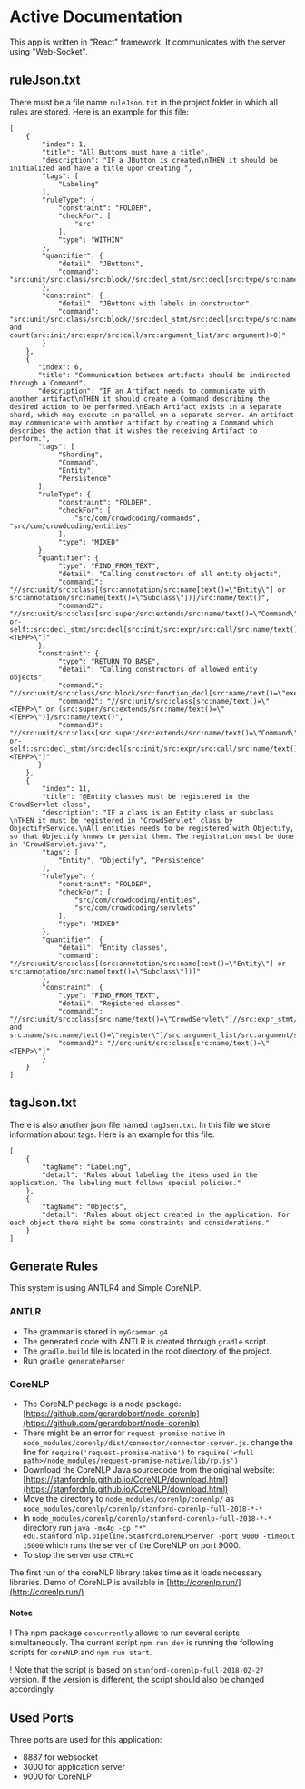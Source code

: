 # Active Documentation

This app is written in "React" framework.
It communicates with the server using "Web-Socket".


## ruleJson.txt

There must be a file name `ruleJson.txt` in the project folder in which all rules are stored. Here is an example for this file:

```
[
    {
        "index": 1,
        "title": "All Buttons must have a title",
        "description": "IF a JButton is created\nTHEN it should be initialized and have a title upon creating.",
        "tags": [
            "Labeling"
        ],
        "ruleType": {
            "constraint": "FOLDER",
            "checkFor": [
                "src"
            ],
            "type": "WITHIN"
        },
        "quantifier": {
            "detail": "JButtons",
            "command": "src:unit/src:class/src:block//src:decl_stmt/src:decl[src:type/src:name/text()=\"JButton\"]"
        },
        "constraint": {
            "detail": "JButtons with labels in constructor",
            "command": "src:unit/src:class/src:block//src:decl_stmt/src:decl[src:type/src:name/text()=\"JButton\" and count(src:init/src:expr/src:call/src:argument_list/src:argument)>0]"
        }
    },
    {
       "index": 6,
       "title": "Communication between artifacts should be indirected through a Command",
       "description": "IF an Artifact needs to communicate with another artifact\nTHEN it should create a Command describing the desired action to be performed.\nEach Artifact exists in a separate shard, which may execute in parallel on a separate server. An artifact may communicate with another artifact by creating a Command which describes the action that it wishes the receiving Artifact to perform.",
       "tags": [
            "Sharding",
            "Command",
            "Entity",
            "Persistence"
       ],
       "ruleType": {
            "constraint": "FOLDER",
            "checkFor": [
                "src/com/crowdcoding/commands", "src/com/crowdcoding/entities"
            ],
            "type": "MIXED"
       },
       "quantifier": {
            "type": "FIND_FROM_TEXT",
            "detail": "Calling constructors of all entity objects",
            "command1": "//src:unit/src:class[(src:annotation/src:name[text()=\"Entity\"] or src:annotation/src:name[text()=\"Subclass\"])]/src:name/text()",
            "command2": "//src:unit/src:class[src:super/src:extends/src:name/text()=\"Command\"]/src:block/src:class/src:block/descendant-or-self::src:decl_stmt/src:decl[src:init/src:expr/src:call/src:name/text()=\"<TEMP>\"]"
       },
       "constraint": {
            "type": "RETURN_TO_BASE",
            "detail": "Calling constructors of allowed entity objects",
            "command1": "//src:unit/src:class/src:block/src:function_decl[src:name/text()=\"execute\"]/src:parameter_list/src:parameter/src:decl/src:type/src:name[not(text()=\"String\")]/text()",
            "command2": "//src:unit/src:class[src:name/text()=\"<TEMP>\" or (src:super/src:extends/src:name/text()=\"<TEMP>\")]/src:name/text()",
            "command3": "//src:unit/src:class[src:super/src:extends/src:name/text()=\"Command\"]/src:block/src:class/src:block/descendant-or-self::src:decl_stmt/src:decl[src:init/src:expr/src:call/src:name/text()=\"<TEMP>\"]"
       }
    },
    {
        "index": 11,
        "title": "@Entity classes must be registered in the CrowdServlet class",
        "description": "IF a class is an Entity class or subclass \nTHEN it must be registered in 'CrowdServlet' class by ObjectifyService.\nAll entities needs to be registered with Objectify, so that Objectify knows to persist them. The registration must be done in 'CrowdServlet.java'",
        "tags": [
            "Entity", "Objectify", "Persistence"
        ],
        "ruleType": {
            "constraint": "FOLDER",
            "checkFor": [
                "src/com/crowdcoding/entities",
                "src/com/crowdcoding/servlets"
            ],
            "type": "MIXED"
        },
        "quantifier": {
            "detail": "Entity classes",
            "command": "//src:unit/src:class[(src:annotation/src:name[text()=\"Entity\"] or src:annotation/src:name[text()=\"Subclass\"])]"
        },
        "constraint": {
            "type": "FIND_FROM_TEXT",
            "detail": "Registered classes",
            "command1": "//src:unit/src:class[src:name/text()=\"CrowdServlet\"]//src:expr_stmt/src:expr/src:call[src:name/src:name/text()=\"ObjectifyService\" and src:name/src:name/text()=\"register\"]/src:argument_list/src:argument/src:expr/src:name/src:name[1]/text()",
            "command2": "//src:unit/src:class[src:name/text()=\"<TEMP>\"]"
        }
    }
]
```


## tagJson.txt

There is also another json file named `tagJson.txt`. In this file we store information about tags. Here is an example for this file:

```
[
    {
        "tagName": "Labeling",
        "detail": "Rules about labeling the items used in the application. The labeling must follows special policies."
    },
    {
        "tagName": "Objects",
        "detail": "Rules about object created in the application. For each object there might be some constraints and considerations."
    }
]
```

## Generate Rules

This system is using ANTLR4 and Simple CoreNLP.

### ANTLR
* The grammar is stored in `myGrammar.g4`
* The generated code with ANTLR is created through `gradle` script.
* The `gradle.build` file is located in the root directory of the project.
* Run `gradle generateParser`


### CoreNLP
* The CoreNLP package is a node package: [https://github.com/gerardobort/node-corenlp](https://github.com/gerardobort/node-corenlp)
* There might be an error for `request-promise-native` in `node_modules/corenlp/dist/connector/connector-server.js`. change the line for `require('request-promise-native')` to `require('<full path>/node_modules/request-promise-native/lib/rp.js')`
* Download the CoreNLP Java sourcecode from the original website: [https://stanfordnlp.github.io/CoreNLP/download.html](https://stanfordnlp.github.io/CoreNLP/download.html)
* Move the directory to `node_modules/corenlp/corenlp/` as `node_modules/corenlp/corenlp/stanford-corenlp-full-2018-*-*`
* In `node_modules/corenlp/corenlp/stanford-corenlp-full-2018-*-*` directory run `java -mx4g -cp "*" edu.stanford.nlp.pipeline.StanfordCoreNLPServer -port 9000 -timeout 15000` which runs the server of the CoreNLP on port 9000.
* To stop the server use `CTRL+C`

The first run of the coreNLP library takes time as it loads necessary libraries.
Demo of CoreNLP is available in [http://corenlp.run/](http://corenlp.run/)

#### Notes
! The npm package `concurrently` allows to run several scripts simultaneously.
The current script `npm run dev` is running the following scripts for `coreNLP` and 
`npm run start`.

! Note that the script is based on `stanford-corenlp-full-2018-02-27` version. If the version is different, 
the script should also be changed accordingly.


## Used Ports

Three ports are used for this application:
* 8887 for websocket
* 3000 for application server
* 9000 for CoreNLP